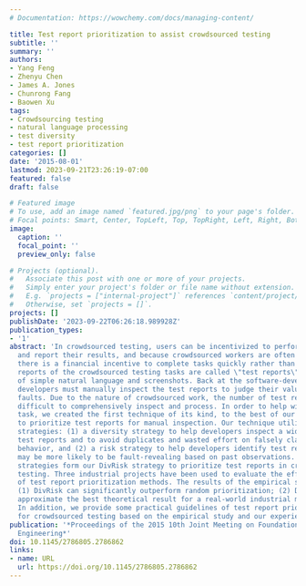 ```yaml
---
# Documentation: https://wowchemy.com/docs/managing-content/

title: Test report prioritization to assist crowdsourced testing
subtitle: ''
summary: ''
authors:
- Yang Feng
- Zhenyu Chen
- James A. Jones
- Chunrong Fang
- Baowen Xu
tags:
- Crowdsourcing testing
- natural language processing
- test diversity
- test report prioritization
categories: []
date: '2015-08-01'
lastmod: 2023-09-21T23:26:19-07:00
featured: false
draft: false

# Featured image
# To use, add an image named `featured.jpg/png` to your page's folder.
# Focal points: Smart, Center, TopLeft, Top, TopRight, Left, Right, BottomLeft, Bottom, BottomRight.
image:
  caption: ''
  focal_point: ''
  preview_only: false

# Projects (optional).
#   Associate this post with one or more of your projects.
#   Simply enter your project's folder or file name without extension.
#   E.g. `projects = ["internal-project"]` references `content/project/deep-learning/index.md`.
#   Otherwise, set `projects = []`.
projects: []
publishDate: '2023-09-22T06:26:18.989928Z'
publication_types:
- '1'
abstract: 'In crowdsourced testing, users can be incentivized to perform testing tasks
  and report their results, and because crowdsourced workers are often paid per task,
  there is a financial incentive to complete tasks quickly rather than well. These
  reports of the crowdsourced testing tasks are called \"test reports\" and are composed
  of simple natural language and screenshots. Back at the software-development organization,
  developers must manually inspect the test reports to judge their value for revealing
  faults. Due to the nature of crowdsourced work, the number of test reports are often
  difficult to comprehensively inspect and process. In order to help with this daunting
  task, we created the first technique of its kind, to the best of our knowledge,
  to prioritize test reports for manual inspection. Our technique utilizes two key
  strategies: (1) a diversity strategy to help developers inspect a wide variety of
  test reports and to avoid duplicates and wasted effort on falsely classified faulty
  behavior, and (2) a risk strategy to help developers identify test reports that
  may be more likely to be fault-revealing based on past observations. Together, these
  strategies form our DivRisk strategy to prioritize test reports in crowd- sourced
  testing. Three industrial projects have been used to evaluate the effectiveness
  of test report prioritization methods. The results of the empirical study show that:
  (1) DivRisk can significantly outperform random prioritization; (2) DivRisk can
  approximate the best theoretical result for a real-world industrial mobile application.
  In addition, we provide some practical guidelines of test report prioritization
  for crowdsourced testing based on the empirical study and our experiences.'
publication: '*Proceedings of the 2015 10th Joint Meeting on Foundations of Software
  Engineering*'
doi: 10.1145/2786805.2786862
links:
- name: URL
  url: https://doi.org/10.1145/2786805.2786862
---
```

